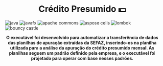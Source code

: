 [JAVA_BADGE]: https://img.shields.io/badge/java-%23ED8B00.svg?style=for-the-badge&logo=openjdk&logoColor=white
[JAVAFX_BADGE]: https://img.shields.io/badge/JavaFX-007396?style=for-the-badge&logo=java&logoColor=white
[APACHE_COMMONS_BADGE]: https://img.shields.io/badge/Apache%20Commons%20Lang-231F20?style=for-the-badge&logo=apache&logoColor=white
[ASPOSE_CELLS_BADGE]: https://img.shields.io/badge/aspose--cells-%2300a3e3.svg?style=for-the-badge&logo=aspose&logoColor=white
[LOMBOK_BADGE]: https://img.shields.io/badge/lombok-white.svg?style=for-the-badge&logo=lombok&logoColor=black
[BOUNCY_CASTLE_BADGE]: https://img.shields.io/badge/bouncy--castle-gray.svg?style=for-the-badge&logoColor=white

<h1 align="center" style="font-weight: bold;">Crédito Presumido 💵</h1>

![java][JAVA_BADGE]
![javafx][JAVAFX_BADGE]
![apache commons][APACHE_COMMONS_BADGE]
![aspose cells][ASPOSE_CELLS_BADGE]
![lombok][LOMBOK_BADGE]
![bouncy castle][BOUNCY_CASTLE_BADGE]

<p align="center">
  <b>O executável foi desenvolvido para automatizar a transferência de dados das planilhas de apuração extraídas da SEFAZ, inserindo-os na planilha utilizada para a análise da apuração do crédito presumido mensal. As planilhas seguem um padrão definido pela empresa, e o executável foi projetado para operar com base nesses padrões.</b>
</p>


  


